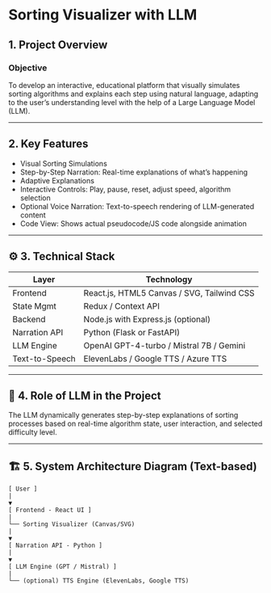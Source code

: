 # Sorting Visualizer with LLM

##  1. Project Overview

###  Objective
To develop an interactive, educational platform that visually simulates sorting algorithms and explains each step using natural language, adapting to the user’s understanding level with the help of a Large Language Model (LLM).

---

##  2. Key Features
-  Visual Sorting Simulations
-  Step-by-Step Narration: Real-time explanations of what’s happening
-  Adaptive Explanations
-  Interactive Controls: Play, pause, reset, adjust speed, algorithm selection
-  Optional Voice Narration: Text-to-speech rendering of LLM-generated content
- Code View: Shows actual pseudocode/JS code alongside animation

---

## ⚙️ 3. Technical Stack

| Layer         | Technology                                   |
|---------------|----------------------------------------------|
| Frontend      | React.js, HTML5 Canvas / SVG, Tailwind CSS   |
| State Mgmt    | Redux / Context API                          |
| Backend       | Node.js with Express.js (optional)           |
| Narration API | Python (Flask or FastAPI)                    |
| LLM Engine    | OpenAI GPT-4-turbo / Mistral 7B / Gemini     |
| Text-to-Speech| ElevenLabs / Google TTS / Azure TTS          |

---

## 🤖 4. Role of LLM in the Project

The LLM dynamically generates step-by-step explanations of sorting processes based on real-time algorithm state, user interaction, and selected difficulty level.

---

## 🏗 5. System Architecture Diagram (Text-based)
```
[ User ]
|
▼
[ Frontend - React UI ]
|
└── Sorting Visualizer (Canvas/SVG)
|
▼
[ Narration API - Python ]
|
▼
[ LLM Engine (GPT / Mistral) ]
|
└── (optional) TTS Engine (ElevenLabs, Google TTS)

```
